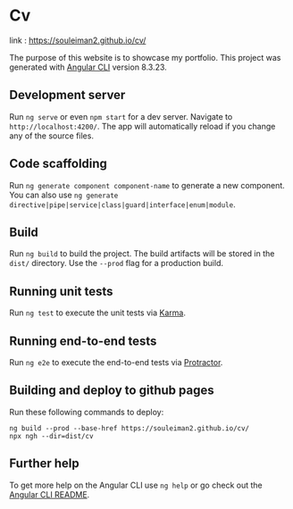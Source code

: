 # Cv

link : https://souleiman2.github.io/cv/

The purpose of this website is to showcase my portfolio.
This project was generated with [Angular CLI](https://github.com/angular/angular-cli) version 8.3.23.

## Development server

Run `ng serve` or even `npm start` for a dev server. Navigate to `http://localhost:4200/`. The app will automatically reload if you change any of the source files.

## Code scaffolding

Run `ng generate component component-name` to generate a new component. You can also use `ng generate directive|pipe|service|class|guard|interface|enum|module`.

## Build

Run `ng build` to build the project. The build artifacts will be stored in the `dist/` directory. Use the `--prod` flag for a production build.

## Running unit tests

Run `ng test` to execute the unit tests via [Karma](https://karma-runner.github.io).

## Running end-to-end tests

Run `ng e2e` to execute the end-to-end tests via [Protractor](http://www.protractortest.org/).

## Building and deploy to github pages

Run these following commands to deploy:

```
ng build --prod --base-href https://souleiman2.github.io/cv/
npx ngh --dir=dist/cv
```

## Further help

To get more help on the Angular CLI use `ng help` or go check out the [Angular CLI README](https://github.com/angular/angular-cli/blob/master/README.md).
